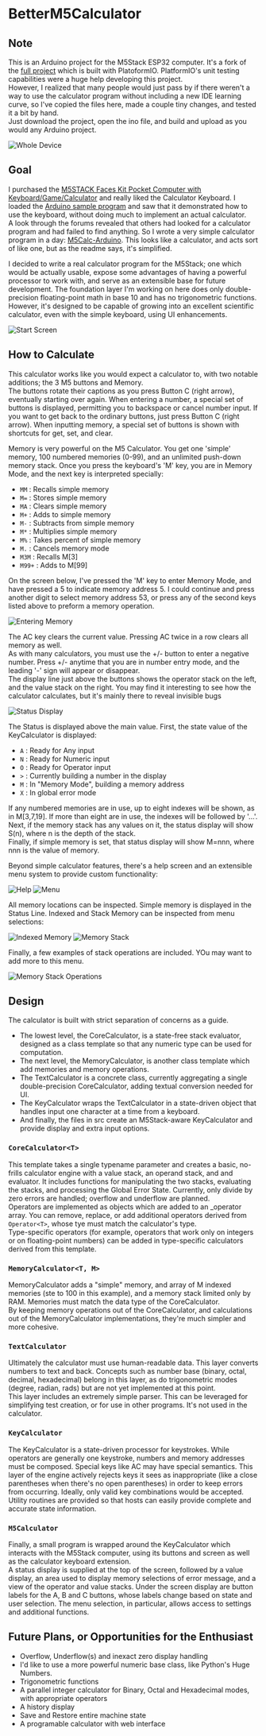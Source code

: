 # BetterM5Calculator

## Note

This is an Arduino project for the M5Stack ESP32 computer. It's a fork of the [full project](https://github.com/vkichline/BetterM5Calculator) which is built with PlatoformIO. PlatformIO's unit testing capabilities were a huge help developing this project.  
However, I realized that many people would just pass by if there weren't a way to use the calculator program without including a new IDE learning curve, so I've copied the files here, made a couple tiny changes, and tested it a bit by hand.  
Just download the project, open the ino file, and build and upload as you would any Arduino project.


![Whole Device](https://github.com/vkichline/BetterM5Calculator/raw/master/img/WholeDevice.jpg)

## Goal

I purchased the [M5STACK Faces Kit Pocket Computer with Keyboard/Game/Calculator](https://m5stack.com/collections/m5-core/products/face) and really liked the Calculator Keyboard.
I loaded the [Arduino sample program](https://github.com/m5stack/M5-ProductExampleCodes/Module/CALCULATOR/CALCULATOR.ino) and saw that it demonstrated how to use the
keyboard, without doing much to implement an actual calculator.  
A look through the forums revealed that others had looked for a calculator program and had failed to find anything. So I wrote a very simple calculator program in a day:
[M5Calc-Arduino](https://github.com/vkichline/M5Calc-Arduino). This looks like a calculator, and acts sort of like one, but as the readme says, it's simplified.

I decided to write a real calculator program for the M5Stack; one which would be actually usable, expose some advantages of having a powerful processor to work with, and serve as an extensible base for future development. The foundation layer I'm working on here does only double-precision floating-point math in base 10 and has no trigonometric functions. However, it's designed to be capable
of growing into an excellent scientific calculator, even with the simple keyboard, using UI enhancements.

![Start Screen](https://github.com/vkichline/BetterM5Calculator/raw/master/img/StartScreen.jpg)

## How to Calculate

This calculator works like you would expect a calculator to, with two notable additions; the 3 M5 buttons and Memory.  
The buttons rotate their captions as you press Button C (right arrow), eventually starting over again. When entering
a number, a special set of buttons is displayed, permitting you to backspace or cancel number input. If you want to
get back to the ordinary buttons, just press Button C (right arrow). When inputting memory, a special set of buttons is
shown with shortcuts for get, set, and clear.

Memory is very powerful on the M5 Calculator. You get one 'simple' memory, 100 numbered memories (0-99), and an
unlimited push-down memory stack. Once you press the keyboard's 'M' key, you are in Memory Mode, and the next key is
interpreted specially:

* `MM` :   Recalls simple memory
* `M=` :  Stores simple memory
* `MA` :  Clears simple memory
* `M+` :   Adds to simple memory
* `M-` :   Subtracts from simple memory
* `M*` :   Multiplies simple memory
* `M%` :   Takes percent of simple memory
* `M.` :   Cancels memory mode
* `M3M` :  Recalls M[3]
* `M99+` : Adds to M[99]

On the screen below, I've pressed the 'M' key to enter Memory Mode, and have pressed a 5 to indicate memory address 5. I could continue and press another digit to select memory address 53, or press any of the second keys listed above to preform a memory operation.

![Entering Memory](https://github.com/vkichline/BetterM5Calculator/raw/master/img/EnteringMemory.jpg)

The AC key clears the current value. Pressing AC twice in a row clears all memory as well.  
As with many calculators, you must use the +/- button to enter a negative number. Press +/- anytime that you are
in number entry mode, and the leading '-' sign will appear or disappear.  
The display line just above the buttons shows the operator stack on the left, and the value stack on the right. You
may find it interesting to see how the calculator calculates, but it's mainly there to reveal invisible bugs

![Status Display](https://github.com/vkichline/BetterM5Calculator/raw/master/img/Status.jpg)

The Status is displayed above the main value. First, the state value of the KeyCalculator is displayed:

* `A` :  Ready for Any input
* `N` :  Ready for Numeric input
* `O` :  Ready for Operator input
* `>` : Currently building a number in the display
* `M` :  In "Memory Mode", building a memory address
* `X` :  In global error mode

If any numbered memories are in use, up to eight
indexes will be shown, as in M[3,7,19]. If more than eight are in use, the indexes will be followed by '...'.  
Next, if the memory stack has any values on it, the status display will show S(n), where n is the depth of the stack.  
Finally, if simple memory is set, that status display will show M=nnn, where nnn is the value of memory.

Beyond simple calculator features, there's a help screen and an extensible menu system to provide custom functionality:

![Help](https://github.com/vkichline/BetterM5Calculator/raw/master/img/Help.jpg)
![Menu](https://github.com/vkichline/BetterM5Calculator/raw/master/img/Menu.jpg)

All memory locations can be inspected. Simple memory is displayed in the Status Line. Indexed and Stack Memory can be inspected from menu selections:

![Indexed Memory](https://github.com/vkichline/BetterM5Calculator/raw/master/img/IndexedMemory.jpg)
![Memory Stack](https://github.com/vkichline/BetterM5Calculator/raw/master/img/MemoryStack.jpg)

Finally, a few examples of stack operations are included. YOu may want to add more to this menu.

![Memory Stack Operations](https://github.com/vkichline/BetterM5Calculator/raw/master/img/StackOperations.jpg)


## Design

The calculator is built with strict separation of concerns as a guide.

* The lowest level, the CoreCalculator, is a state-free stack evaluator, designed as a class template so that any numeric type can be used for computation.
* The next level, the MemoryCalculator, is another class template which add memories and memory operations.
* The TextCalculator is a concrete class, currently aggregating a single double-precision CoreCalculator, adding textual conversion needed for UI.
* The KeyCalculator wraps the TextCalculator in a state-driven object that handles input one character at a time from a keyboard.
* And finally, the files in src create an M5Stack-aware KeyCalculator and provide display and extra input options.

### `CoreCalculator<T>`

This template takes a single typename parameter and creates a basic, no-frills calculator engine with a value stack, an operand stack, and and evaluator. It includes functions for manipulating the two stacks, evaluating
the stacks, and processing the Global Error State.  Currently, only divide by zero errors are handled; overflow and underflow are planned.  
Operators are implemented as objects which are added to an _operator array. You can remove, replace, or add additional operators derived from `Operator<T>`, whose tye must match the calculator's type.  
Type-specific operators (for example, operators that work only on integers or on floating-point numbers) can be added in type-specific calculators derived from this template.

### `MemoryCalculator<T, M>`

MemoryCalculator adds a "simple" memory, and array of M indexed memories (ste to 100 in this example), and a memory stack limited only by RAM. Memories must match the data type of the CoreCalculator.  
By keeping memory operations out of the CoreCalculator, and calculations out of the MemoryCalculator implementations, they're much simpler and more cohesive.

### `TextCalculator`

Ultimately the calculator must use human-readable data. This layer converts numbers to text and back.  Concepts such as number base (binary, octal, decimal, hexadecimal) belong in this layer,
as do trigonometric modes (degree, radian, rads) but are not yet implemented at this point.  
This layer includes an extremely simple parser. This can be leveraged for simplifying test creation, or for use in other programs. It's not used in the calculator.

### `KeyCalculator`

The KeyCalculator is a state-driven processor for keystrokes. While operators are generally one keystroke, numbers and memory addresses must be composed. Special keys like AC may have special semantics.
This layer of the engine actively rejects keys it sees as inappropriate (like a close parentheses when there's no open parentheses) in order to keep errors from occurring. Ideally, only valid key combinations would
be accepted. Utility routines are provided so that hosts can easily provide complete and accurate state information.

### `M5Calculator`

Finally, a small program is wrapped around the KeyCalculator which interacts with the M5Stack computer, using its buttons and screen as well as the calculator keyboard extension.  
A status display is supplied at the top of the screen, followed by a value display, an area used to display memory selections of error message, and a view of the operator and value stacks.  Under the screen display are button labels for the A, B and C buttons, whose labels change based on state and user selection.  The menu selection, in particular, allows access to settings and additional functions.

## Future Plans, or Opportunities for the Enthusiast

* Overflow, Underflow(s) and inexact zero display handling
* I'd like to use a more powerful numeric base class, like Python's Huge Numbers.
* Trigonometric functions
* A parallel integer calculator for Binary, Octal and Hexadecimal modes, with appropriate operators
* A history display
* Save and Restore entire machine state
* A programable calculator with web interface
